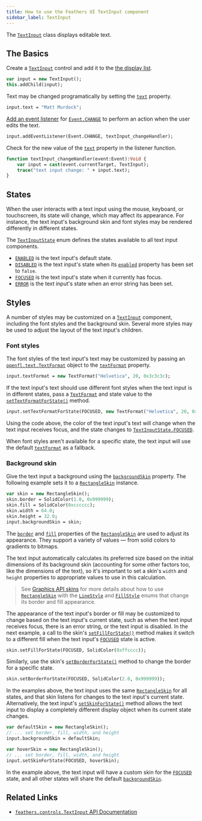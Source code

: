```yaml
---
title: How to use the Feathers UI TextInput component
sidebar_label: TextInput
---
```


The [`TextInput`](https://api.feathersui.com/current/feathers/controls/TextInput.html) class displays editable text.

## The Basics

Create a [`TextInput`](https://api.feathersui.com/current/feathers/controls/TextInput.html) control and add it to the [the display list](https://books.openfl.org/openfl-developers-guide/display-programming/basics-of-display-programming.html).

```hx
var input = new TextInput();
this.addChild(input);
```

Text may be changed programatically by setting the [`text`](https://api.feathersui.com/current/feathers/controls/TextInput.html#text) property.

```hx
input.text = "Matt Murdock";
```

[Add an event listener](https://books.openfl.org/openfl-developers-guide/handling-events/basics-of-handling-events.html) for [`Event.CHANGE`](https://api.openfl.org/openfl/events/Event.html#CHANGE) to perform an action when the user edits the text.

```hx
input.addEventListener(Event.CHANGE, textInput_changeHandler);
```

Check for the new value of the [`text`](https://api.feathersui.com/current/feathers/controls/TextInput.html#text) property in the listener function.

```hx
function textInput_changeHandler(event:Event):Void {
    var input = cast(event.currentTarget, TextInput);
    trace("text input change: " + input.text);
}
```

## States

When the user interacts with a text input using the mouse, keyboard, or touchscreen, its state will change, which may affect its appearance. For instance, the text input's background skin and font styles may be rendered differently in different states.

The [`TextInputState`](https://api.feathersui.com/current/feathers/controls/TextInputState.html) enum defines the states available to all text input components.

- [`ENABLED`](https://api.feathersui.com/current/feathers/controls/TextInputState.html#ENABLED) is the text input's default state.
- [`DISABLED`](https://api.feathersui.com/current/feathers/controls/TextInputState.html#DISABLED) is the text input's state when its [`enabled`](https://api.feathersui.com/current/feathers/core/IUIControl.html#enabled) property has been set to `false`.
- [`FOCUSED`](https://api.feathersui.com/current/feathers/controls/TextInputState.html#FOCUSED) is the text input's state when it currently has focus.
- [`ERROR`](https://api.feathersui.com/current/feathers/controls/TextInputState.html#ERROR) is the text input's state when an error string has been set.

## Styles

A number of styles may be customized on a [`TextInput`](https://api.feathersui.com/current/feathers/controls/TextInput.html) component, including the font styles and the background skin. Several more styles may be used to adjust the layout of the text input's children.

### Font styles

The font styles of the text input's text may be customized by passing an [`openfl.text.TextFormat`](https://api.openfl.org/openfl/text/TextFormat.html) object to the [`textFormat`](https://api.feathersui.com/current/feathers/controls/TextInput.html#textFormat) property.

```hx
input.textFormat = new TextFormat("Helvetica", 20, 0x3c3c3c);
```

If the text input's text should use different font styles when the text input is in different states, pass a [`TextFormat`](https://api.openfl.org/openfl/text/TextFormat.html) and state value to the [`setTextFormatForState()`](https://api.feathersui.com/current/feathers/controls/TextInput.html#setTextFormatForState) method.

```hx
input.setTextFormatForState(FOCUSED, new TextFormat("Helvetica", 20, 0xcc0000));
```

Using the code above, the color of the text input's text will change when the text input receives focus, and the state changes to [`TextInputState.FOCUSED`](https://api.feathersui.com/current/feathers/controls/TextInputState.html#FOCUSED).

When font styles aren't available for a specific state, the text input will use the default [`textFormat`](https://api.feathersui.com/current/feathers/controls/TextInput.html#textFormat) as a fallback.

### Background skin

Give the text input a background using the [`backgroundSkin`](https://api.feathersui.com/current/feathers/controls/TextInput.html#backgroundSkin) property. The following example sets it to a [`RectangleSkin`](https://api.feathersui.com/current/feathers/skins/RectangleSkin.html) instance.

```hx
var skin = new RectangleSkin();
skin.border = SolidColor(1.0, 0x999999);
skin.fill = SolidColor(0xcccccc);
skin.width = 64.0;
skin.height = 32.0;
input.backgroundSkin = skin;
```

The [`border`](https://api.feathersui.com/current/feathers/skins/BaseGraphicsPathSkin.html#border) and [`fill`](https://api.feathersui.com/current/feathers/skins/BaseGraphicsPathSkin.html#fill) properties of the [`RectangleSkin`](https://api.feathersui.com/current/feathers/skins/RectangleSkin.html) are used to adjust its appearance. They support a variety of values — from solid colors to gradients to bitmaps.

The text input automatically calculates its preferred size based on the initial dimensions of its background skin (accounting for some other factors too, like the dimensions of the text), so it's important to set a skin's `width` and `height` properties to appropriate values to use in this calculation.

> See [Graphics API skins](./graphics-api-skins.md) for more details about how to use [`RectangleSkin`](https://api.feathersui.com/current/feathers/skins/RectangleSkin.html) with the [`LineStyle`](https://api.feathersui.com/current/feathers/graphics/LineStyle.html) and [`FillStyle`](https://api.feathersui.com/current/feathers/graphics/FillStyle.html) enums that change its border and fill appearance.

The appearance of the text input's border or fill may be customized to change based on the text input's current state, such as when the text input receives focus, there is an error string, or the text input is disabled. In the next example, a call to the skin's [`setFillForState()`](https://api.feathersui.com/current/feathers/skins/RectangleSkin.html#setFillForState) method makes it switch to a different fill when the text input's [`FOCUSED`](https://api.feathersui.com/current/feathers/controls/TextInputState.html#FOCUSED) state is active.

```hx
skin.setFillForState(FOCUSED, SolidColor(0xffcccc));
```

Similarly, use the skin's [`setBorderForState()`](https://api.feathersui.com/current/feathers/skins/RectangleSkin.html#setBorderForState) method to change the border for a specific state.

```hx
skin.setBorderForState(FOCUSED, SolidColor(2.0, 0x999999));
```

In the examples above, the text input uses the same [`RectangleSkin`](https://api.feathersui.com/current/feathers/skins/RectangleSkin.html) for all states, and that skin listens for changes to the text input's current state. Alternatively, the text input's [`setSkinForState()`](https://api.feathersui.com/current/feathers/controls/TextInput.html#setSkinForState) method allows the text input to display a completely different display object when its current state changes.

```hx
var defaultSkin = new RectangleSkin();
// ... set border, fill, width, and height
input.backgroundSkin = defaultSkin;

var hoverSkin = new RectangleSkin();
// ... set border, fill, width, and height
input.setSkinForState(FOCUSED, hoverSkin);
```

In the example above, the text input will have a custom skin for the [`FOCUSED`](https://api.feathersui.com/current/feathers/controls/TextInputState.html#FOCUSED) state, and all other states will share the default [`backgroundSkin`](https://api.feathersui.com/current/feathers/controls/TextInput.html#backgroundSkin).

## Related Links

- [`feathers.controls.TextInput` API Documentation](https://api.feathersui.com/current/feathers/controls/TextInput.html)
